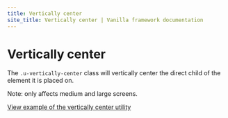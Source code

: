 ```yaml
---
title: Vertically center
site_title: Vertically center | Vanilla framework documentation
---
```


# Vertically center

The `.u-vertically-center` class will vertically center the direct child of the element it is placed on.

Note: only affects medium and large screens.

<a href="https://vanilla-framework.github.io/vanilla-framework/examples/utilities/vertically-center/"
    class="js-example">
    View example of the vertically center utility
</a>
